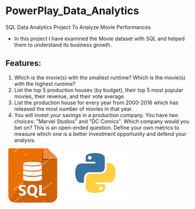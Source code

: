 # PowerPlay_Data_Analytics
 SQL Data Analytics Project  To Analyze  Movie Performances
 * In this project I have examined the Movie dataset with SQL and helped them to understand its business growth.
## Features:
1. Which is the movie(s) with the smallest runtime? Which is the movie(s) with the highest runtime?
2. List the top 5 production houses (by budget), their top 5 most popular movies, their revenue, and their vote average.
3. List the production house for every year from 2000-2016 which has released the most number of movies in that year.
4. You will invest  your savings in a production company. You have two choices: "Marvel Studios" and "DC Comics". Which company would you bet on? This is an open-ended question. Define your own metrics to measure which one is a better investment opportunity and defend your analysis.

![SQL](Assets/download.jfif)
![Python](Assets/python.jfif)


